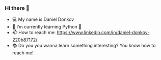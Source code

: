 ### Hi there 👋 ###
- 💻 My name is Daniel Donkov
- 🌱 I’m currently learning Python 🐍
- 📫 How to reach me: https://www.linkedin.com/in/daniel-donkov-220b87172/
- 📚 Do you you wanna learn something interesting? You know how to reach me!
